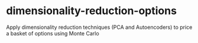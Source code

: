 # dimensionality-reduction-options
Apply dimensionality reduction techniques (PCA and Autoencoders) to price a basket of options using Monte Carlo 
